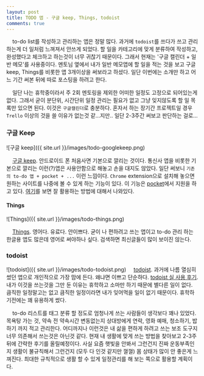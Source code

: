 ```yaml
---
layout: post
title: TODO 앱 - 구글 keep, Things, todoist
comments: true
---
```

&nbsp;&nbsp;&nbsp; to-do list를 작성하고 관리하는 앱은 정말 많다. 과거에 `todoist`를 쓰다가 쓰고 관리하는게 더 일처럼 느껴져서 안쓰게 되었다. 할 일을 카테고리에 맞게 분류하여 작성하고, 완성했다고 체크하고 하는것이 너무 귀찮기 때문이다. 그래서 현재는 '구글 캘린더 + 일반 메모'를 사용중이다. 멘토님 옆에서 내가 일반 메모앱에 할 일을 적는 것을 보고 구글 keep, Things를 비롯한 앱 3개이상을 써보라고 하셨다. 일단 이번에는 소개만 하고 어느 기간 써본 뒤에 따로 포스팅을 하려고 한다.     

&nbsp;&nbsp;&nbsp; 일단 나는 휴학중이라서 주 2회 멘토링을 제외한 어떠한 일정도 고정으로 되어있는게 없다. 그래서 굳이 분단위, 시간단위 일정 관리는 필요가 없고 그냥 잊지않도록 할 일 목록만 있으면 된다. 이것은 `구글캘린더`로 충분하다. 혼자서 하는 장기간 프로젝트일 경우 `Trello` 이상의 것을 쓸 이유가 없는것 같...지만.. 일단 2-3주간 써보고 판단하는 걸로...

### **구글 Keep**
![구글 keep]({{ site.url }}/images/todo-googlekeep.png)

&nbsp;&nbsp;&nbsp; [구글 keep](https://keep.google.com/). 안드로이드 폰 처음사면 기본으로 깔리는 것이다. 통신사 앱을 비롯한 기본으로 깔리는 이런(?)앱은 사용안함으로 해놓고 손을 대지도 않았다. 일단 써보니 `기존의 to-do 앱 + pocket + ...` 이런 느낌이다. `Chrome` extension으로 설치해 놓으면 원하는 사이트를 나중에 볼 수 있게 하는 기능이 있다. 이 기능은 [pocket](https://getpocket.com/)에서 지원을 하고 있다. [여기](http://www.itworld.co.kr/news/96610)를 보면 잘 활용하는 방법에 대해서 나와있다.        

#### **Things**
![Things]({{ site.url }}/images/todo-things.png)

&nbsp;&nbsp;&nbsp; [Things](https://culturedcode.com/things/). 영어다. 유료다. 안이쁘다. 굳이 나 편하려고 쓰는 앱이고 to-do 관리 하는 한글용 앱도 많은데 영어로 써야하나 싶다. 검색하면 최신글들이 많이 보이진 않는다.      

### **todoist**
![todoist]({{ site.url }}/images/todo-todoist.png)
&nbsp;&nbsp;&nbsp; [todoist](https://ko.todoist.com/). 과거에 나름 열심히 썼던 앱으로 개인적으로 가장 맘에 든다. 왜냐면 이쁘고 단순하다. [todoist 실 사용 후기](https://blog.todoist.com/ko/2016/01/11/todoist-korea-user-story-4/). 내가 이것을 쓰는것을 그만 둔 이유는 휴학하고 소마만 하기 때문에 별다른 일이 없다. 큼직한 일정말고는 없고 큼직한 일정이라면 내가 잊어먹을 일이 없기 때문이다. 휴학하기전에는 꽤 유용하게 썼다.      


&nbsp;&nbsp;&nbsp; to-do 리스트를 태그 분류 할 정도로 엄청나게 쓰는 사람들이 생각보다 꽤나 있었다. 목욕탕 가는 것, 약속 전 약속시간 변동없는지 상대방에게 연락, 영화 예매, 청소하기, 밥하기 까지 적고 관리한다. 어디까지나 이런것은 내 삶을 편하게 하려고 쓰는 보조 도구지 너무 의존해서 쓰는것은 아닌것 같다. 현재 내 생활에 맞게 쓰는 방법을 찾아보고 2-3주 뒤에 간략한 후기를 올릴예정이다. 사실 요즘 햇빛을 안봐서 그런건지 진짜 운동부족인지 생활이 불규칙해서 그런건지 (모두 다 인것 같지만 껄껄) 몸 상태가 많이 안 좋은게 느껴진다. 최대한 규칙적으로 생활 할 수 있게 일정관리를 해 보는 쪽으로 활용할 계획이다.
